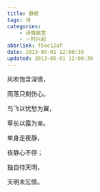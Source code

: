 ```yaml
---
title: 静夜
tags: 诗
categories: 
    - 诗情画意
    - 一时兴起
abbrlink: f5ac12af
date: 2013-05-01 12:00:39
updated: 2013-05-01 12:00:39
---
```


风吹饱含深情，

雨落只剩伤心。

鸟飞以忧愁为翼，

草长以露为亲。

单身走夜静，

夜静心不停；

独自待天明，

天明未忘情。